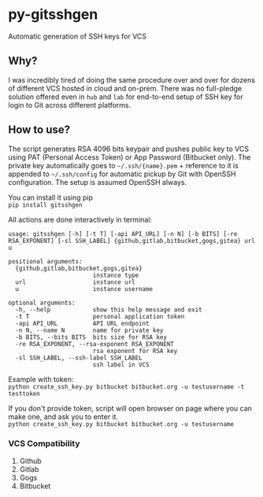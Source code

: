 # py-gitsshgen
Automatic generation of SSH keys for VCS

## Why?
I was incredibly tired of doing the same procedure over and over for dozens of different VCS hosted in cloud and on-prem. There was no full-pledge solution offered even in `hub` and `lab` for end-to-end setup of SSH key for login to Git across different platforms.

## How to use?
The script generates RSA 4096 bits keypair and pushes public key to VCS using PAT (Personal Access Token) or App Password (Bitbucket only). The private key automatically goes to `~/.ssh/{name}.pem` + reference to it is appended to `~/.ssh/config` for automatic pickup by Git with OpenSSH configuration. The setup is assumed OpenSSH always.

You can install it using pip  
`pip install gitsshgen`

All actions are done interactively in terminal:  
```
usage: gitsshgen [-h] [-t T] [-api API_URL] [-n N] [-b BITS] [-re RSA_EXPONENT] [-sl SSH_LABEL] {github,gitlab,bitbucket,gogs,gitea} url u

positional arguments:
  {github,gitlab,bitbucket,gogs,gitea}
                        instance type
  url                   instance url
  u                     instance username

optional arguments:
  -h, --help            show this help message and exit
  -t T                  personal application token
  -api API_URL          API URL endpoint
  -n N, --name N        name for private key
  -b BITS, --bits BITS  bits size for RSA key
  -re RSA_EXPONENT, --rsa-exponent RSA_EXPONENT
                        rsa exponent for RSA key
  -sl SSH_LABEL, --ssh-label SSH_LABEL
                        ssh label in VCS
```

Example with token:  
`python create_ssh_key.py bitbucket bitbucket.org -u testusername -t testtoken`

If you don't provide token, script will open browser on page where you can make one, and ask you to enter it.  
`python create_ssh_key.py bitbucket bitbucket.org -u testusername`

### VCS Compatibility
1. Github
2. Gitlab
3. Gogs
4. Bitbucket
